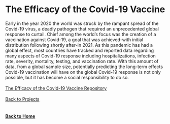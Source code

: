 # The Efficacy of the Covid-19 Vaccine

Early in the year 2020 the world was struck by the rampant spread of the Covid-19 virus, a deadly pathogen that required an unprecedented global response to curtail. Chief among the world’s focus was the creation of a vaccination against Covid-19, a goal that was achieved-with initial distribution following shortly after-in 2021. As this pandemic has had a global effect, most countries have tracked and reported data regarding many aspects of Covid-19 response including hospitalizations, infection rate, severity, mortality, testing, and vaccination rate. With this amount of data, from a global sample size, potentially predicting the long-term effects Covid-19 vaccination will have on the global Covid-19 response is not only possible, but it has become a social responsibility to do so. 
<br/>
<br/>
[The Efficacy of the Covid-19 Vaccine Repository](https://github.com/jahed323/jahed323.github.io/tree/main/The%20Efficacy%20of%20the%20Covid-19%20Vaccine)
<br/>
<br/>
[Back to Projects](https://jahed323.github.io/projects)
<br/>
<br/>
#### [Back to Home](https://jahed323.github.io/)
